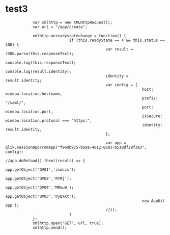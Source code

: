 # test3

                var xmlhttp = new XMLHttpRequest();
                var url = "/app/create";

                xmlhttp.onreadystatechange = function() {
                                if (this.readyState == 4 && this.status == 200) {
                                                var result = JSON.parse(this.responseText);
                                                console.log(this.responseText);
                                                console.log(result.identity);
                                                identity = result.identity;
                                                var config = {
                                                                host: window.location.hostname,
                                                                prefix: "/saml/",
                                                                port: window.location.port,
                                                                isSecure: window.location.protocol === "https:",
                                                                identity: result.identity,
                                                };

                                                var app = qlik.sessionAppFromApp("f964b975-b69a-4812-8683-b5a0df29f3e3", config);
                                                //app.doReload().then((result) => {
                                                                app.getObject('QV01','zswLzs');
                                                                app.getObject('QV02','RYMj');
                                                                app.getObject('QV04','MRmuW');
                                                                app.getObject('QV03','PyQXKt');
                                                                new AppUi( app );
                                                //});
                                }
                };
                xmlhttp.open("GET", url, true);
                xmlhttp.send();
